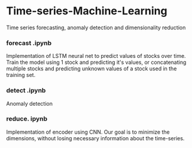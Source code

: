 # Time-series-Machine-Learning
Time series forecasting, anomaly detection and dimensionality reduction

### forecast .ipynb
Implementation of LSTM neural net to predict values of stocks over time. Train the model using 1 stock and predicting it's values, or concatenating multiple stocks and predicting unknown values of a stock used in the training set.

### detect .ipynb
Anomaly detection

### reduce. ipynb
Implementation of encoder using CNN. Our goal is to minimize the dimensions, without losing necessary information about the time-series.
